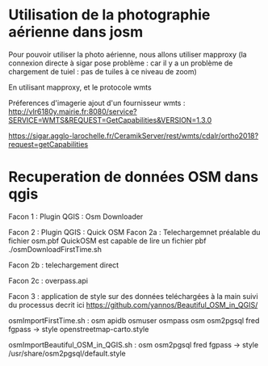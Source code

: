 # Utilisation de la photographie aérienne dans josm


Pour pouvoir utiliser la photo aérienne, nous allons utiliser mapproxy
(la connexion directe à sigar pose problème : car il y a un problème de chargement de tuiel : pas de tuiles à ce niveau de zoom)

En utilisant mapproxy, et le protocole wmts

Préferences d'imagerie
ajout d'un fournisseur wmts :
http://vlr6180y.mairie.fr:8080/service?SERVICE=WMTS&REQUEST=GetCapabilities&VERSION=1.3.0


https://sigar.agglo-larochelle.fr/CeramikServer/rest/wmts/cdalr/ortho2018?request=getCapabilities



# Recuperation de données OSM dans qgis



Facon 1 : Plugin QGIS : Osm Downloader


Facon 2 : Plugin QGIS : Quick OSM
Facon 2a : Telechargemnet préalable du fichier osm.pbf
QuickOSM est capable de lire un  fichier pbf
./osmDownloadFirstTime.sh



Facon 2b : telechargement direct

Facon 2c : overpass.api


Facon 3 : application de style sur des données teléchargées à la main 
suivi du processus decrit ici
https://github.com/yannos/Beautiful_OSM_in_QGIS/



osmImportFirstTime.sh : 
osm apidb osmuser osmpass
osm osm2pgsql fred fgpass
-> style openstreetmap-carto.style

osmImportBeautiful_OSM_in_QGIS.sh :
osm osm2pgsql fred fgpass
-> style /usr/share/osm2pgsql/default.style
